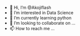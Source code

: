 - 👋 Hi, I’m @Akojiflash
- 👀 I’m interested in Data Science
- 🌱 I’m currently learning python
- 💞️ I’m looking to collaborate on ...
- 📫 How to reach me ...

<!---
Akojiflash/Akojiflash is a ✨ special ✨ repository because its `README.md` (this file) appears on your GitHub profile.
You can click the Preview link to take a look at your changes.
--->
